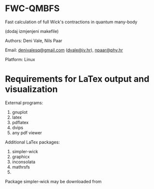 # FWC-QMBFS
Fast calculation of full Wick's contractions in quantum many-body

(dodaj izmjenjeni makefile)

Authors: Deni Vale, Nils Paar

Email: denivalesq@gmail.com (dvale@iv.hr), npaar@phy.hr

Platform: Linux

# Requirements for LaTex output and visualization

External programs: 
1) gnuplot 
2) latex 
3) pdflatex
4) dvips
5) any pdf viewer 

Additional LaTex packages: 
1) simpler-wick
2) graphicx
3) inconsolata
4) mathrsfs
5) 

Package simpler-wick may be downloaded from 
